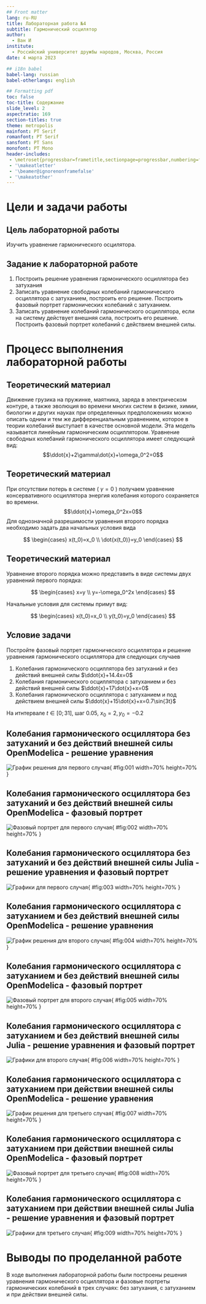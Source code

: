 ```yaml
---
## Front matter
lang: ru-RU
title: Лабораторная работа №4
subtitle: Гармонический осцилятор
author:
  - Ван И
institute:
  - Российский университет дружбы народов, Москва, Россия
date: 4 марта 2023

## i18n babel
babel-lang: russian
babel-otherlangs: english

## Formatting pdf
toc: false
toc-title: Содержание
slide_level: 2
aspectratio: 169
section-titles: true
theme: metropolis
mainfont: PT Serif 
romanfont: PT Serif 
sansfont: PT Sans
monofont: PT Mono
header-includes:
 - \metroset{progressbar=frametitle,sectionpage=progressbar,numbering=fraction}
 - '\makeatletter'
 - '\beamer@ignorenonframefalse'
 - '\makeatother'
---
```


# Цели и задачи работы

## Цель лабораторной работы

Изучить уравнение гармонического осцилятора.

## Задание к лабораторной работе

1.	Построить решение уравнения гармонического осциллятора без затухания
2.	Записать уравнение свободных колебаний гармонического осциллятора с затуханием, построить его решение. Построить фазовый портрет гармонических колебаний с затуханием.
3.	Записать уравнение колебаний гармонического осциллятора, если на систему действует внешняя сила, построить его решение. Построить фазовый портрет колебаний с действием внешней силы.

# Процесс выполнения лабораторной работы

## Теоретический материал 

Движение грузика на пружинке, маятника, заряда в электрическом контуре, а также эволюция во времени многих систем в физике, химии, биологии и других науках при определенных предположениях можно описать одним и тем же дифференциальным уравнением, которое в теории колебаний выступает в качестве основной модели. Эта модель называется линейным гармоническим осциллятором.
Уравнение свободных колебаний гармонического осциллятора имеет следующий вид:
$$\ddot{x}+2\gamma\dot{x}+\omega_0^2=0$$

## Теоретический материал 

При отсутствии потерь в системе ( $\gamma=0$ ) получаем уравнение консервативного осциллятора энергия колебания которого сохраняется во времени.
$$\ddot{x}+\omega_0^2x=0$$
Для однозначной разрешимости уравнения второго порядка необходимо задать два начальных условия вида
 
$$
 \begin{cases}
	x(t_0)=x_0
	\\   
	\dot{x(t_0)}=y_0
 \end{cases}
$$

## Теоретический материал 

Уравнение второго порядка можно представить в виде системы двух уравнений первого порядка:

$$
 \begin{cases}
	x=y
	\\   
	y=-\omega_0^2x
 \end{cases}
$$

Начальные условия для системы примут вид:

$$
 \begin{cases}
	x(t_0)=x_0
	\\   
	y(t_0)=y_0
 \end{cases}
$$


## Условие задачи

Постройте фазовый портрет гармонического осциллятора и решение уравнения гармонического осциллятора для следующих случаев 

1. Колебания гармонического осциллятора без затуханий и без действий внешней
силы $\ddot{x}+14.4x=0$
2. Колебания гармонического осциллятора c затуханием и без действий внешней
силы $\ddot{x}+17\dot{x}+x=0$
3. Колебания гармонического осциллятора c затуханием и под действием внешней
силы $\ddot{x}+15\dot{x}+x=0.7\sin{3t}$

На итнтервале $t \in [ 0;31 ]$, шаг 0.05, $x_0=2, y_0=-0.2$


## Колебания гармонического осциллятора без затуханий и без действий внешней силы OpenModelica - решение уравнения

![График решения для первого случая](image/l4_11.png){ #fig:001 width=70% height=70% }

## Колебания гармонического осциллятора без затуханий и без действий внешней силы OpenModelica - фазовый портрет

![Фазовый портрет для первого случая](image/l4_12.png){ #fig:002 width=70% height=70% }

## Колебания гармонического осциллятора без затуханий и без действий внешней силы Julia - решение уравнения и фазовый портрет

![Графики для первого случая](image/lab4_1.png){ #fig:003 width=70% height=70% }

## Колебания гармонического осциллятора с затуханием и без действий внешней силы OpenModelica - решение уравнения

![График решения для второго случая](image/l4_21.png){ #fig:004 width=70% height=70% }

## Колебания гармонического осциллятора с затуханием и без действий внешней силы OpenModelica - фазовый портрет

![Фазовый портрет для второго случая](image/l4_22.png){ #fig:005 width=70% height=70% }

## Колебания гармонического осциллятора с затуханием и без действий внешней силы Julia - решение уравнения и фазовый портрет

![Графики для второго случая](image/lab4_2.png){ #fig:006 width=70% height=70% }

## Колебания гармонического осциллятора с затуханием при действии внешней силы OpenModelica - решение уравнения

![График решения для третьего случая](image/l4_31.png){ #fig:007 width=70% height=70% }

## Колебания гармонического осциллятора с затуханием при действии внешней силы OpenModelica - фазовый портрет

![Фазовый портрет для третьего случая](image/l4_32.png){ #fig:008 width=70% height=70% }

## Колебания гармонического осциллятора с затуханием при действии внешней силы Julia - решение уравнения и фазовый портрет

![Графики для третьего случая](image/lab4_3.png){ #fig:009 width=70% height=70% }

# Выводы по проделанной работе

В ходе выполнения лабораторной работы были построены решения уравнения гармонического осциллятора и фазовые портреты гармонических колебаний в трех случаях: без затухания, с затуханием и при действии внешней силы.
